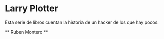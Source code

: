 # Larry Plotter

Esta serie de libros cuentan la historia de un hacker de los que hay pocos.

** Ruben Montero **

